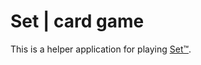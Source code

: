 # Set | card game

This is a helper application for playing [Set™](https://en.wikipedia.org/wiki/Set_(card_game)).
